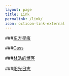 ```yaml
---
layout: page
title: Link
permalink: /link/
icon: octicon-link-external
---
```


###[东方星痕](http://www.lxy520.net/)

###[Cass](http://cassite.net/)

###[林浩的博客](http://www.linhao007.com/)

###[阳光日志](http://sunlogging.com/)

